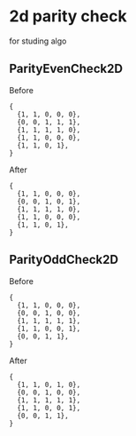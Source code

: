 # 2d parity check

for studing algo

## ParityEvenCheck2D
Before
```
{
  {1, 1, 0, 0, 0},
  {0, 0, 1, 1, 1},
  {1, 1, 1, 1, 0},
  {1, 1, 0, 0, 0},
  {1, 1, 0, 1},
}
```
After
```
{
  {1, 1, 0, 0, 0},
  {0, 0, 1, 0, 1},
  {1, 1, 1, 1, 0},
  {1, 1, 0, 0, 0},
  {1, 1, 0, 1},
}
```


## ParityOddCheck2D
Before
```
{
  {1, 1, 0, 0, 0},
  {0, 0, 1, 0, 0},
  {1, 1, 1, 1, 1},
  {1, 1, 0, 0, 1},
  {0, 0, 1, 1},
}
```
After
```
{
  {1, 1, 0, 1, 0},
  {0, 0, 1, 0, 0},
  {1, 1, 1, 1, 1},
  {1, 1, 0, 0, 1},
  {0, 0, 1, 1},
}
```


